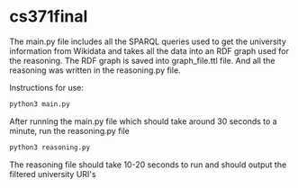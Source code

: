 # cs371final
The main.py file includes all the SPARQL queries used to get the university information from Wikidata and takes all the data into an RDF graph used for the reasoning.
The RDF graph is saved into graph_file.ttl file.
And all the reasoning was written in the reasoning.py file.

Instructions for use:

```bash
python3 main.py
```
After running the main.py file which should take around 30 seconds to a minute, run the reasoning.py file

```bash
python3 reasoning.py
```

The reasoning file should take 10-20 seconds to run and should output the filtered university URI's
